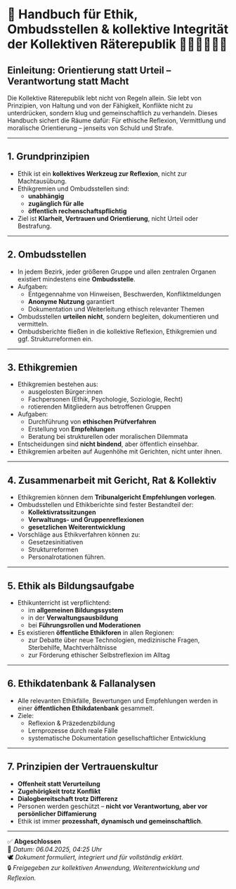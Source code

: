 
# 📘 Handbuch für Ethik, Ombudsstellen & kollektive Integrität der Kollektiven Räterepublik 🧭🫱🏽‍🫲🏽📣

## Einleitung: Orientierung statt Urteil – Verantwortung statt Macht

Die Kollektive Räterepublik lebt nicht von Regeln allein. Sie lebt von Prinzipien, von Haltung und von der Fähigkeit, Konflikte nicht zu unterdrücken, sondern klug und gemeinschaftlich zu verhandeln. Dieses Handbuch sichert die Räume dafür: Für ethische Reflexion, Vermittlung und moralische Orientierung – jenseits von Schuld und Strafe.

---

## 1. Grundprinzipien

- Ethik ist ein **kollektives Werkzeug zur Reflexion**, nicht zur Machtausübung.
- Ethikgremien und Ombudsstellen sind:
  - **unabhängig**
  - **zugänglich für alle**
  - **öffentlich rechenschaftspflichtig**
- Ziel ist **Klarheit, Vertrauen und Orientierung**, nicht Urteil oder Bestrafung.

---

## 2. Ombudsstellen

- In jedem Bezirk, jeder größeren Gruppe und allen zentralen Organen existiert mindestens eine **Ombudsstelle**.
- Aufgaben:
  - Entgegennahme von Hinweisen, Beschwerden, Konfliktmeldungen
  - **Anonyme Nutzung** garantiert
  - Dokumentation und Weiterleitung ethisch relevanter Themen
- Ombudsstellen **urteilen nicht**, sondern begleiten, dokumentieren und vermitteln.
- Ombudsberichte fließen in die kollektive Reflexion, Ethikgremien und ggf. Strukturreformen ein.

---

## 3. Ethikgremien

- Ethikgremien bestehen aus:
  - ausgelosten Bürger:innen
  - Fachpersonen (Ethik, Psychologie, Soziologie, Recht)
  - rotierenden Mitgliedern aus betroffenen Gruppen
- Aufgaben:
  - Durchführung von **ethischen Prüfverfahren**
  - Erstellung von **Empfehlungen**
  - Beratung bei strukturellen oder moralischen Dilemmata
- Entscheidungen sind **nicht bindend**, aber öffentlich einsehbar.
- Ethikgremien arbeiten auf Augenhöhe mit Gerichten, nicht unter ihnen.

---

## 4. Zusammenarbeit mit Gericht, Rat & Kollektiv

- Ethikgremien können dem **Tribunalgericht Empfehlungen vorlegen**.
- Ombudsstellen und Ethikberichte sind fester Bestandteil der:
  - **Kollektivratssitzungen**
  - **Verwaltungs- und Gruppenreflexionen**
  - **gesetzlichen Weiterentwicklung**
- Vorschläge aus Ethikverfahren können zu:
  - Gesetzesinitiativen
  - Strukturreformen
  - Personalrotationen
  führen.

---

## 5. Ethik als Bildungsaufgabe

- Ethikunterricht ist verpflichtend:
  - im **allgemeinen Bildungssystem**
  - in der **Verwaltungsausbildung**
  - bei **Führungsrollen und Moderationen**
- Es existieren **öffentliche Ethikforen** in allen Regionen:
  - zur Debatte über neue Technologien, medizinische Fragen, Sterbehilfe, Machtverhältnisse
  - zur Förderung ethischer Selbstreflexion im Alltag

---

## 6. Ethikdatenbank & Fallanalysen

- Alle relevanten Ethikfälle, Bewertungen und Empfehlungen werden in einer **öffentlichen Ethikdatenbank** gesammelt.
- Ziele:
  - Reflexion & Präzedenzbildung
  - Lernprozesse durch reale Fälle
  - systematische Dokumentation gesellschaftlicher Entwicklung

---

## 7. Prinzipien der Vertrauenskultur

- **Offenheit statt Verurteilung**
- **Zugehörigkeit trotz Konflikt**
- **Dialogbereitschaft trotz Differenz**
- Personen werden geschützt – **nicht vor Verantwortung, aber vor persönlicher Diffamierung**
- Ethik ist immer **prozesshaft, dynamisch und gemeinschaftlich**.

---

✅ **Abgeschlossen**  
📅 *Datum: 06.04.2025, 04:25 Uhr*  
🕊️ *Dokument formuliert, integriert und für vollständig erklärt.*  
🔒 *Freigegeben zur kollektiven Anwendung, Weiterentwicklung und Reflexion.*
